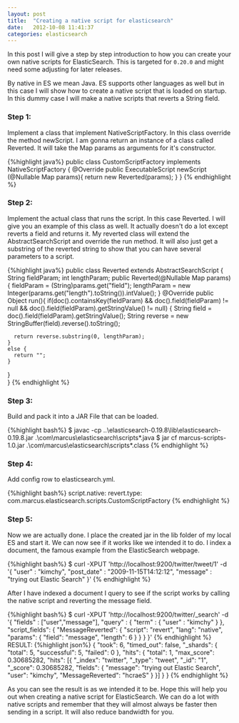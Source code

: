 ```yaml
---
layout: post
title:  "Creating a native script for elasticsearch"
date:   2012-10-08 11:41:37
categories: elasticsearch
---
```

In this post I will give a step by step introduction to how you can create your own native scripts for ElasticSearch. This is targeted for `0.20.0` and might need some adjusting for later releases. 

By native in ES we mean Java. ES supports other languages as well but in this case I will show how to create a native script that is loaded on startup. In this dummy case I will make a native scripts that reverts a String field.

<h3>Step 1:</h3>

Implement a class that implement NativeScriptFactory. In this class override the method newScript. I am gonna return an instance of a class called Reverted. It will take the Map params as arguments for it's constructor.

{%highlight java%}
public class CustomScriptFactory implements NativeScriptFactory {
  @Override public ExecutableScript newScript (@Nullable Map params){
    return new Reverted(params);
  }
}
{% endhighlight %}

<h3>Step 2:</h3>

Implement the actual class that runs the script. In this case Reverted. I will give you an example of this class as well. It actually doesn't do a lot except reverts a field and returns it. My reverted class will extend the AbstractSearchScript and override the run method. It will also just get a substring of the reverted string to show that you can have several parameters to a script.

{%highlight java%}
public class Reverted extends AbstractSearchScript {
  String fieldParam;
  int lengthParam;
  public Reverted(@Nullable Map params){
    fieldParam = (String)params.get("field");
    lengthParam = new Integer(params.get("length").toString()).intValue();
  }
  @Override
  public Object run(){
    if(doc().containsKey(fieldParam) && doc().field(fieldParam) != null && doc().field(fieldParam).getStringValue() != null) { 
      String field = doc().field(fieldParam).getStringValue();
      String reverse = new StringBuffer(field).reverse().toString();

      return reverse.substring(0, lengthParam); 
    }
    else {           
      return "";
    }
  }       
}
{% endhighlight %}

<h3>Step 3:</h3>

Build and pack it into a JAR File that can be loaded.

{%highlight bash%}
$ javac -cp ..\elasticsearch-0.19.8\lib\elasticsearch-0.19.8.jar .\com\marcus\elasticsearch\scripts\*.java
$ jar cf marcus-scripts-1.0.jar .\com\marcus\elasticsearch\scripts\*.class
{% endhighlight %}

<h3>Step 4:</h3>

Add config row to elasticsearch.yml.

{%highlight bash%}
script.native: revert.type: com.marcus.elasticsearch.scripts.CustomScriptFactory
{% endhighlight %}

<h3>Step 5:</h3>

Now we are actually done. I place the created jar in the lib folder of my local ES and start it. We can now see if it works like we intended it to do. I index a document, the famous example from the ElasticSearch webpage.

{%highlight bash%}
$ curl -XPUT 'http://localhost:9200/twitter/tweet/1' -d '{
    "user" : "kimchy",
    "post_date" : "2009-11-15T14:12:12",
    "message" : "trying out Elastic Search"
}'
{% endhighlight %}

After I have indexed a document I query to see if the script works by calling the native script and reverting the message field.

{%highlight bash%}
$ curl -XPUT 'http://localhost:9200/twitter/_search' -d '{
"fields" : ["user","message"],
 "query" : {
        "term" : { "user" : "kimchy" }
    },
    "script_fields": {
        "MessageReverted": {
            "script": "revert",
            "lang": "native",
            "params": {
                "field": "message",
                "length": 6
            }
        }
    }
}'
{% endhighlight %}
RESULT:
{%highlight json%}
{
    "took": 6,
    "timed_out": false,
    "_shards": {
        "total": 5,
        "successful": 5,
        "failed": 0
    },
    "hits": {
        "total": 1,
        "max_score": 0.30685282,
        "hits": [{
            "_index": "twitter",
            "_type": "tweet",
            "_id": "1",
            "_score": 0.30685282,
            "fields": {
                "message": "trying out Elastic Search",
                "user": "kimchy",
                "MessageReverted": "hcraeS"
            }
        }]
    }
}
{% endhighlight %}

As you can see the result is as we intended it to be. Hope this will help you out when creating a native script for ElasticSearch. We can do a lot with native scripts and remember that they will almost always be faster then sending in a script. It will also reduce bandwidth for you.